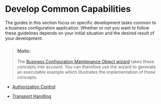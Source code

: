 <!-- loiod9cb8ca3c1284001aa16acbddbfe13ce -->

# Develop Common Capabilities

The guides in this section focus on specific development tasks common to a business configuration application. Whether or not you want to follow these guidelines depends on your initial situation and the desired result of your development.

> ### Note:  
> The [Business Configuration Maintenance Object wizard](generating-a-business-configuration-maintenance-object-with-the-generate-abap-repository-047e01c.md) takes these concepts into account. You can therefore use the wizard to generate an executable example which illustrates the implementation of these concepts.

-   [Authorization Control](authorization-control-1503a52.md)

-   [Transport Handling](transport-handling-4d6e84a.md)


